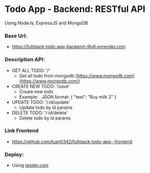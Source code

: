 # Todo App - Backend: RESTful API
Using NodeJs, ExpressJS and MongoDB

### Base Url: 
- https://fullstack-todo-app-backend-r6y6.onrender.com

### Description API: 
- GET ALL TODO: '/'
  + Get all todo from mongodb [https://www.mongodb.com](https://www.mongodb.com/)
- CREATE NEW TODO: '/save'
  + Create new todo
  + Example:
    . JSON format:
       {
          "text": "Buy milk 2"
       }
- UPDATE TODO: '/:id/update'
  + Update todo by id params
- DELETE TODO: '/:id/delete'
  + Delete todo by id params

### Link Frontend
- https://github.com/tuan0342/fullstack-todo-app--frontend

### Deploy:
- Using [render.com](https://render.com/)
